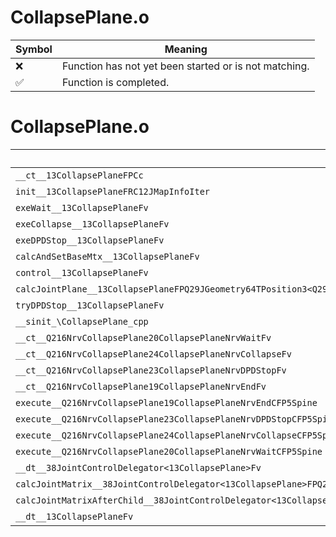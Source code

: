 # CollapsePlane.o
| Symbol | Meaning 
| ------------- | ------------- 
| :x: | Function has not yet been started or is not matching. 
| :white_check_mark: | Function is completed. 


# CollapsePlane.o
| Symbol | Decompiled? |
| ------------- | ------------- |
| `__ct__13CollapsePlaneFPCc` | :white_check_mark: |
| `init__13CollapsePlaneFRC12JMapInfoIter` | :white_check_mark: |
| `exeWait__13CollapsePlaneFv` | :white_check_mark: |
| `exeCollapse__13CollapsePlaneFv` | :white_check_mark: |
| `exeDPDStop__13CollapsePlaneFv` | :white_check_mark: |
| `calcAndSetBaseMtx__13CollapsePlaneFv` | :white_check_mark: |
| `control__13CollapsePlaneFv` | :white_check_mark: |
| `calcJointPlane__13CollapsePlaneFPQ29JGeometry64TPosition3<Q29JGeometry38TMatrix34<Q29JGeometry13SMatrix34C<f>>>RC19JointControllerInfo` | :white_check_mark: |
| `tryDPDStop__13CollapsePlaneFv` | :white_check_mark: |
| `__sinit_\CollapsePlane_cpp` | :white_check_mark: |
| `__ct__Q216NrvCollapsePlane20CollapsePlaneNrvWaitFv` | :white_check_mark: |
| `__ct__Q216NrvCollapsePlane24CollapsePlaneNrvCollapseFv` | :white_check_mark: |
| `__ct__Q216NrvCollapsePlane23CollapsePlaneNrvDPDStopFv` | :white_check_mark: |
| `__ct__Q216NrvCollapsePlane19CollapsePlaneNrvEndFv` | :white_check_mark: |
| `execute__Q216NrvCollapsePlane19CollapsePlaneNrvEndCFP5Spine` | :white_check_mark: |
| `execute__Q216NrvCollapsePlane23CollapsePlaneNrvDPDStopCFP5Spine` | :white_check_mark: |
| `execute__Q216NrvCollapsePlane24CollapsePlaneNrvCollapseCFP5Spine` | :white_check_mark: |
| `execute__Q216NrvCollapsePlane20CollapsePlaneNrvWaitCFP5Spine` | :white_check_mark: |
| `__dt__38JointControlDelegator<13CollapsePlane>Fv` | :white_check_mark: |
| `calcJointMatrix__38JointControlDelegator<13CollapsePlane>FPQ29JGeometry64TPosition3<Q29JGeometry38TMatrix34<Q29JGeometry13SMatrix34C<f>>>RC19JointControllerInfo` | :white_check_mark: |
| `calcJointMatrixAfterChild__38JointControlDelegator<13CollapsePlane>FPQ29JGeometry64TPosition3<Q29JGeometry38TMatrix34<Q29JGeometry13SMatrix34C<f>>>RC19JointControllerInfo` | :white_check_mark: |
| `__dt__13CollapsePlaneFv` | :white_check_mark: |

